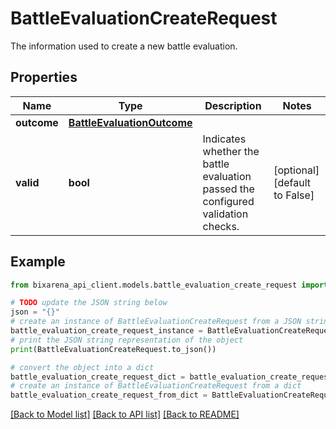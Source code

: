 # BattleEvaluationCreateRequest

The information used to create a new battle evaluation.

## Properties

| Name        | Type                                                      | Description                                                                      | Notes                         |
| ----------- | --------------------------------------------------------- | -------------------------------------------------------------------------------- | ----------------------------- |
| **outcome** | [**BattleEvaluationOutcome**](BattleEvaluationOutcome.md) |                                                                                  |
| **valid**   | **bool**                                                  | Indicates whether the battle evaluation passed the configured validation checks. | [optional] [default to False] |

## Example

```python
from bixarena_api_client.models.battle_evaluation_create_request import BattleEvaluationCreateRequest

# TODO update the JSON string below
json = "{}"
# create an instance of BattleEvaluationCreateRequest from a JSON string
battle_evaluation_create_request_instance = BattleEvaluationCreateRequest.from_json(json)
# print the JSON string representation of the object
print(BattleEvaluationCreateRequest.to_json())

# convert the object into a dict
battle_evaluation_create_request_dict = battle_evaluation_create_request_instance.to_dict()
# create an instance of BattleEvaluationCreateRequest from a dict
battle_evaluation_create_request_from_dict = BattleEvaluationCreateRequest.from_dict(battle_evaluation_create_request_dict)
```

[[Back to Model list]](../README.md#documentation-for-models) [[Back to API list]](../README.md#documentation-for-api-endpoints) [[Back to README]](../README.md)
